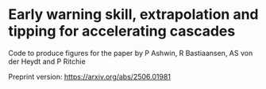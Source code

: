 # Early warning skill, extrapolation and tipping for accelerating cascades
Code to produce figures for the paper by P Ashwin, R Bastiaansen, AS von der Heydt and P Ritchie

Preprint version: https://arxiv.org/abs/2506.01981


